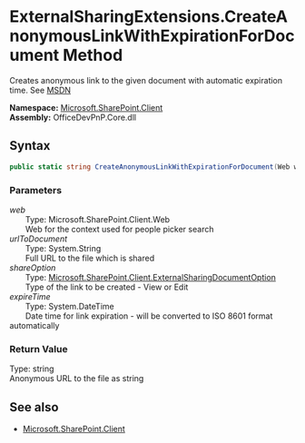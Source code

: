 # ExternalSharingExtensions.CreateAnonymousLinkWithExpirationForDocument Method  
 Creates anonymous link to the given document with automatic expiration time. See <a href="https://msdn.microsoft.com/en-us/library/office/microsoft.sharepoint.client.web.createanonymouslinkwithexpiration.aspx">MSDN</a>  

**Namespace:** [Microsoft.SharePoint.Client](Microsoft.SharePoint.Client.md)  
**Assembly:** OfficeDevPnP.Core.dll  
## Syntax
```C#
public static string CreateAnonymousLinkWithExpirationForDocument(Web web, String urlToDocument, ExternalSharingDocumentOption shareOption, DateTime expireTime)
```
### Parameters
*web*  
&emsp;&emsp;Type: Microsoft.SharePoint.Client.Web  
&emsp;&emsp;Web for the context used for people picker search  
*urlToDocument*  
&emsp;&emsp;Type: System.String  
&emsp;&emsp;Full URL to the file which is shared  
*shareOption*  
&emsp;&emsp;Type: [Microsoft.SharePoint.Client.ExternalSharingDocumentOption](Microsoft.SharePoint.Client.ExternalSharingDocumentOption.md)  
&emsp;&emsp;Type of the link to be created - View or Edit  
*expireTime*  
&emsp;&emsp;Type: System.DateTime  
&emsp;&emsp;Date time for link expiration - will be converted to ISO 8601 format automatically  
### Return Value
Type: string  
Anonymous URL to the file as string

## See also
- [Microsoft.SharePoint.Client](Microsoft.SharePoint.Client.md)
